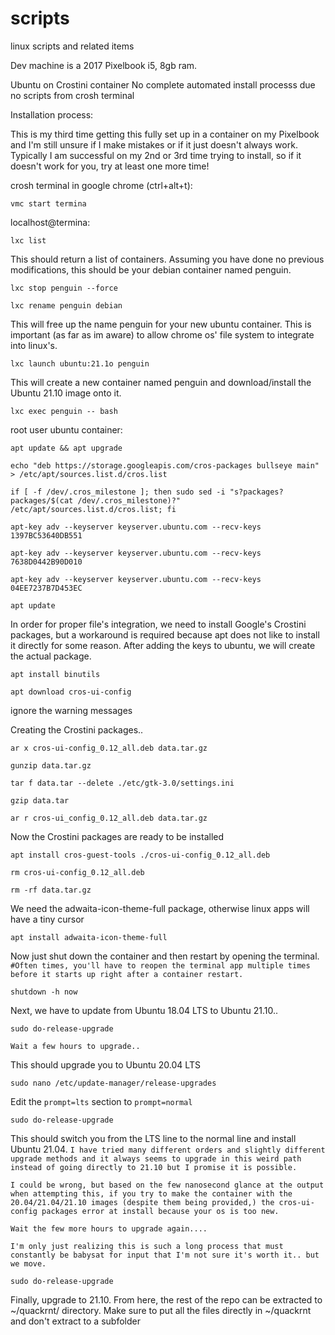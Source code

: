 # scripts
linux scripts and related items

Dev machine is a 2017 Pixelbook i5, 8gb ram. 

Ubuntu on Crostini container
No complete automated install processs due no scripts from crosh terminal

Installation process:

This is my third time getting this fully set up in a container on my Pixelbook and I'm still unsure if I make mistakes or if it just doesn't always work. Typically I am successful on my 2nd or 3rd time trying to install, so if it doesn't work for you, try at least one more time!

crosh terminal in google chrome (ctrl+alt+t):
```
vmc start termina
```
localhost@termina:
```
lxc list
```
This should return a list of containers. Assuming you have done no previous modifications, this should be your debian container named penguin.
```
lxc stop penguin --force
```
```
lxc rename penguin debian 
```
This will free up the name penguin for your new ubuntu container. This is important (as far as im aware) to allow chrome os' file system to integrate into linux's.
```
lxc launch ubuntu:21.1o penguin 
```
This will create a new container named penguin and download/install the Ubuntu 21.10 image onto it.
```
lxc exec penguin -- bash
```
root user ubuntu container:
```
apt update && apt upgrade
```
```
echo "deb https://storage.googleapis.com/cros-packages bullseye main" > /etc/apt/sources.list.d/cros.list
```
```
if [ -f /dev/.cros_milestone ]; then sudo sed -i "s?packages?packages/$(cat /dev/.cros_milestone)?" /etc/apt/sources.list.d/cros.list; fi
```
```
apt-key adv --keyserver keyserver.ubuntu.com --recv-keys 1397BC53640DB551
```
```
apt-key adv --keyserver keyserver.ubuntu.com --recv-keys 7638D0442B90D010
```
```
apt-key adv --keyserver keyserver.ubuntu.com --recv-keys 04EE7237B7D453EC
```
```
apt update
```
In order for proper file's integration, we need to install Google's Crostini packages, but a workaround is required because apt does not like to install it directly for some reason.
After adding the keys to ubuntu, we will create the actual package.
```
apt install binutils
```
```
apt download cros-ui-config 
```
ignore the warning messages

Creating the Crostini packages..
```
ar x cros-ui-config_0.12_all.deb data.tar.gz
```
```
gunzip data.tar.gz
```
```
tar f data.tar --delete ./etc/gtk-3.0/settings.ini
```
```
gzip data.tar
```
```
ar r cros-ui_config_0.12_all.deb data.tar.gz
```
Now the Crostini packages are ready to be installed
```
apt install cros-guest-tools ./cros-ui-config_0.12_all.deb
```
```
rm cros-ui-config_0.12_all.deb
```
```
rm -rf data.tar.gz
```
We need the adwaita-icon-theme-full package, otherwise linux apps will have a tiny cursor
```
apt install adwaita-icon-theme-full
```
Now just shut down the container and then restart by opening the terminal. ```#Often times, you'll have to reopen the terminal app multiple times before it starts up right after a container restart.```
```
shutdown -h now
```
Next, we have to update from Ubuntu 18.04 LTS to Ubuntu 21.10..
```
sudo do-release-upgrade
```
	Wait a few hours to upgrade..
This should upgrade you to Ubuntu 20.04 LTS
```
sudo nano /etc/update-manager/release-upgrades
```
Edit the ```prompt=lts``` section to ```prompt=normal```
```
sudo do-release-upgrade
```
This should switch you from the LTS line to the normal line and install Ubuntu 21.04. ```I have tried many different orders and slightly different upgrade methods and it always seems to upgrade in this weird path instead of going directly to 21.10 but I promise it is possible.```

	I could be wrong, but based on the few nanosecond glance at the output when attempting this, if you try to make the container with the 20.04/21.04/21.10 images (despite them being provided,) the cros-ui-config packages error at install because your os is too new.

	Wait the few more hours to upgrade again....

	I'm only just realizing this is such a long process that must constantly be babysat for input that I'm not sure it's worth it.. but we move.
```
sudo do-release-upgrade
```
Finally, upgrade to 21.10. From here, the rest of the repo can be extracted to ~/quackrnt/ directory. Make sure to put all the files directly in ~/quackrnt and don't extract to a subfolder
